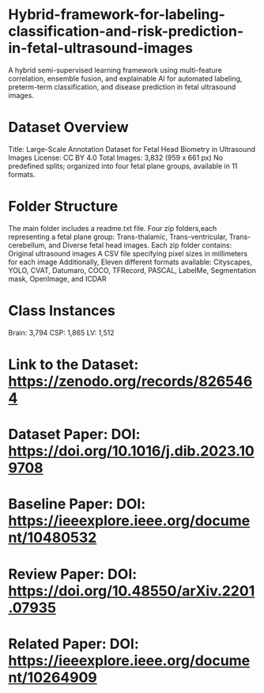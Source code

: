# Hybrid-framework-for-labeling-classification-and-risk-prediction-in-fetal-ultrasound-images
A hybrid semi-supervised learning framework using multi-feature correlation, ensemble fusion, and explainable AI for automated labeling, preterm-term classification, and disease prediction in fetal ultrasound images.
# Dataset Overview
Title: Large-Scale Annotation Dataset for Fetal Head Biometry in Ultrasound Images
License: CC BY 4.0
Total Images: 3,832 (959 x 661 px)
No predefined splits; organized into four fetal plane groups, available in 11 formats.
# Folder Structure
The main folder includes a readme.txt file.
Four zip folders,each representing a fetal plane group: Trans-thalamic, Trans-ventricular, Trans-cerebellum, and Diverse fetal head images.
Each zip folder contains:
Original ultrasound images
A CSV file specifying pixel sizes in millimeters for each image
Additionally, Eleven different formats available: Cityscapes, YOLO, CVAT, Datumaro, COCO, TFRecord, PASCAL, LabelMe, Segmentation mask, OpenImage, and ICDAR
# Class Instances
Brain: 3,794
CSP: 1,865
LV: 1,512
# Link to the Dataset: https://zenodo.org/records/8265464
# Dataset Paper: DOI: https://doi.org/10.1016/j.dib.2023.109708
# Baseline Paper: DOI: https://ieeexplore.ieee.org/document/10480532
# Review Paper: DOI:  https://doi.org/10.48550/arXiv.2201.07935      
# Related Paper: DOI: https://ieeexplore.ieee.org/document/10264909
